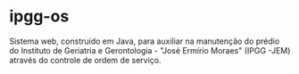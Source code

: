 # ipgg-os
Sistema web, construído em Java, para auxiliar na manutenção do prédio do Instituto de Geriatria e Gerontologia - "José Ermírio Moraes" (IPGG -JEM) através do controle de ordem de serviço.
